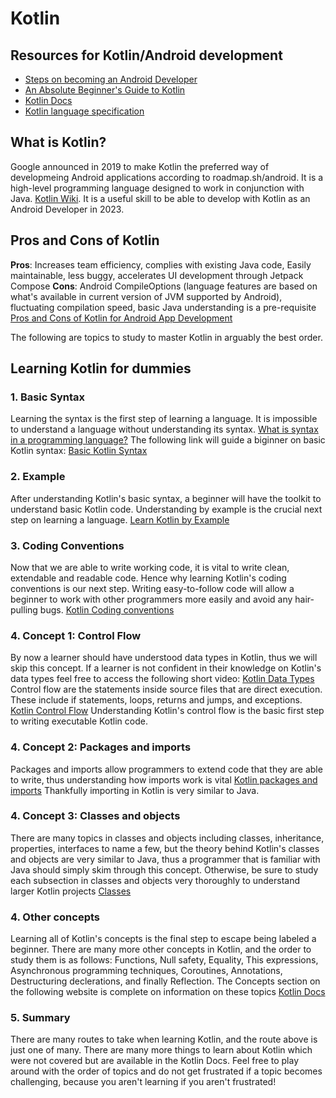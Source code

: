 # Kotlin

## Resources for Kotlin/Android development
* [Steps on becoming an Android Developer](https://roadmap.sh/android)
* [An Absolute Beginner's Guide to Kotlin](https://blog.teamtreehouse.com/absolute-beginners-guide-kotlin)
* [Kotlin Docs](https://kotlinlang.org/docs/home.html)
* [Kotlin language specification](https://kotlinlang.org/spec/built-in-types-and-their-semantics.html)

## What is Kotlin?
Google announced in 2019 to make Kotlin the preferred way of developmeing Android applications according to roadmap.sh/android. It is a high-level programming language designed to work in conjunction with Java. [Kotlin Wiki](https://en.wikipedia.org/wiki/Kotlin_(programming_language)). It is a useful skill to be able to develop with Kotlin as an Android Developer in 2023. 

## Pros and Cons of Kotlin
**Pros**: Increases team efficiency, complies with existing Java code, Easily maintainable, less buggy, accelerates UI development through Jetpack Compose
**Cons**: Android CompileOptions (language features are based on what's available in current version of JVM supported by Android), fluctuating compilation speed, basic Java understanding is a pre-requisite
[Pros and Cons of Kotlin for Android App Development](https://www.netguru.com/blog/kotlin-pros-and-cons)

The following are topics to study to master Kotlin in arguably the best order.

## Learning Kotlin for dummies

### 1. Basic Syntax
Learning the syntax is the first step of learning a language. It is impossible to understand a language without understanding its syntax. [What is syntax in a programming language?](https://www.educative.io/blog/what-is-syntax-in-programming) The following link will guide a biginner on basic Kotlin syntax: [Basic Kotlin Syntax](https://kotlinlang.org/docs/home.html)

### 2. Example
After understanding Kotlin's basic syntax, a beginner will have the toolkit to understand basic Kotlin code. Understanding by example is the crucial next step on learning a language. [Learn Kotlin by Example](https://play.kotlinlang.org/byExample/overview?_ga=2.229061148.1616420079.1679253521-1533312745.1679253521&_gl=1*1jqv1qg*_ga*MTUzMzMxMjc0NS4xNjc5MjUzNTIx*_ga_9J976DJZ68*MTY3OTI2Mjg1Ni4yLjEuMTY3OTI2MzIzMy4wLjAuMA..)

### 3. Coding Conventions
Now that we are able to write working code, it is vital to write clean, extendable and readable code. Hence why learning Kotlin's coding conventions is our next step. Writing easy-to-follow code will allow a beginner to work with other programmers more easily and avoid any hair-pulling bugs. [Kotlin Coding conventions](https://kotlinlang.org/docs/coding-conventions.html)

### 4. Concept 1: Control Flow
By now a learner should have understood data types in Kotlin, thus we will skip this concept. If a learner is not confident in their knowledge on Kotlin's data types feel free to access the following short video: [Kotlin Data Types](https://www.youtube.com/watch?v=BNhKovebeTI) Control flow are the statements inside source files that are direct execution. These include if statements, loops, returns and jumps, and exceptions. [Kotlin Control Flow](https://kotlinlang.org/docs/control-flow.html) Understanding Kotlin's control flow is the basic first step to writing executable Kotlin code. 

### 4. Concept 2: Packages and imports
Packages and imports allow programmers to extend code that they are able to write, thus understanding how imports work is vital [Kotlin packages and imports](https://kotlinlang.org/docs/packages.html) Thankfully importing in Kotlin is very similar to Java. 

### 4. Concept 3: Classes and objects
There are many topics in classes and objects including classes, inheritance, properties, interfaces to name a few, but the theory behind Kotlin's classes and objects are very similar to Java, thus a programmer that is familiar with Java should simply skim through this concept. Otherwise, be sure to study each subsection in classes and objects very thoroughly to understand larger Kotlin projects [Classes](https://kotlinlang.org/docs/classes.html)

### 4. Other concepts
Learning all of Kotlin's concepts is the final step to escape being labeled a beginner. There are many more other concepts in Kotlin, and the order to study them is as follows: Functions, Null safety, Equality, This expressions, Asynchronous programming techniques, Coroutines, Annotations, Destructuring declerations, and finally Reflection. The Concepts section on the following website is complete on information on these topics [Kotlin Docs](https://kotlinlang.org/docs/null-safety.html) 

### 5. Summary
There are many routes to take when learning Kotlin, and the route above is just one of many. There are many more things to learn about Kotlin which were not covered but are available in the Kotlin Docs. Feel free to play around with the order of topics and do not get frustrated if a topic becomes challenging, because you aren't learning if you aren't frustrated!
